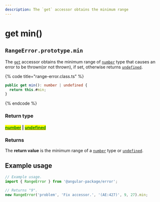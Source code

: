 ```yaml
---
description: The `get` accessor obtains the minimum range
---
```


# get min()

## `RangeError.prototype.min`

The [`get`](https://developer.mozilla.org/en-US/docs/Web/JavaScript/Reference/Functions/get) accessor obtains the minimum range of [`number`](https://developer.mozilla.org/en-US/docs/Web/JavaScript/Reference/Global\_Objects/Number) type that causes an error to be thrown(or not thrown), if set, otherwise returns [`undefined`](https://developer.mozilla.org/en-US/docs/Web/JavaScript/Reference/Global\_Objects/undefined).

{% code title="range-error.class.ts" %}
```typescript
public get min(): number | undefined {
  return this.#min;
}
```
{% endcode %}

### Return type

#### <mark style="color:green;"></mark>[<mark style="color:green;">number</mark>](https://www.typescriptlang.org/docs/handbook/basic-types.html#number) | [<mark style="color:green;">undefined</mark>](https://www.typescriptlang.org/docs/handbook/basic-types.html#null-and-undefined)<mark style="color:green;"></mark>

### Returns

The **return value** is the minimum range of a [`number`](https://developer.mozilla.org/en-US/docs/Web/JavaScript/Reference/Global\_Objects/Number) type or [`undefined`](https://developer.mozilla.org/en-US/docs/Web/JavaScript/Reference/Global\_Objects/undefined).

## Example usage

```typescript
// Example usage.
import { RangeError } from '@angular-package/error';

// Returns "9".
new RangeError('problem', 'Fix accessor.', '(AE:427)', 9, 27).min;
```
